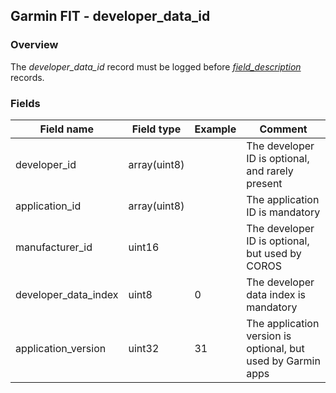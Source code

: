 ## Garmin FIT - developer_data_id

### Overview

The *developer_data_id* record must be logged before [*field_description*](../field_description/README.md) records.



### Fields

| Field name           | Field type   | Example | Comment                                                      |
| -------------------- | ------------ | ------- | ------------------------------------------------------------ |
| developer_id         | array(uint8) |         | The developer ID is optional, and rarely present             |
| application_id       | array(uint8) |         | The application ID is mandatory                              |
| manufacturer_id      | uint16       |         | The developer ID is optional, but used by COROS              |
| developer_data_index | uint8        | 0       | The developer data index is mandatory                        |
| application_version  | uint32       | 31      | The application version is optional, but used by Garmin apps |

